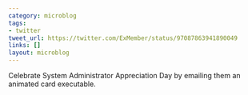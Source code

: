 ```yaml
---
category: microblog
tags:
- twitter
tweet_url: https://twitter.com/ExMember/status/97087863941890049
links: []
layout: microblog
---
```

Celebrate System Administrator Appreciation Day by emailing them an animated card executable.

